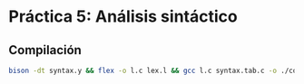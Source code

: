 # Práctica 5: Análisis sintáctico

## Compilación

```bash
bison -dt syntax.y && flex -o l.c lex.l && gcc l.c syntax.tab.c -o ./compiler.out
```
